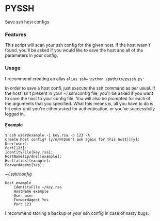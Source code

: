 # PYSSH #

Save ssh host configs


### Features ###

This script will scan your ssh config for the given host. 
If the host wasn't found, you'll be asked if you would like to save the host and all of the parameters in your config.


### Usage ###

I recommend creating an alias
	`alias ssh='python /path/to/pyssh.py'`

In order to save a host confi, just execute the ssh command as per usual.
If the host isn't present in your ~/.ssh/config file, you'll be asked if you want to save the host to your config file.
You will also be prompted for each of the arguments that you specified.
What this means is, all you have to do is hit enter until you're either asked for authentication, or you've successfully logged in.

#### Example ####
```
$ ssh user@example -i key.rsa -p 123 -A
Create host config? [y/n/N(Don't ask again for this host)][y]: 
User[user]:
Port[123]:
IdentityFile[key.rsa]:
HostName(ip/dns)[example]:
Host(alias)[example]:
ForwardAgent[Yes]:
```

*~/.ssh/config*
```
Host example
    IdentityFile ~/key.rsa
    HostName example
    User user
    ForwardAgent Yes
    Port 123
```

I recommend storing a backup of your ssh config in case of nasty bugs.

